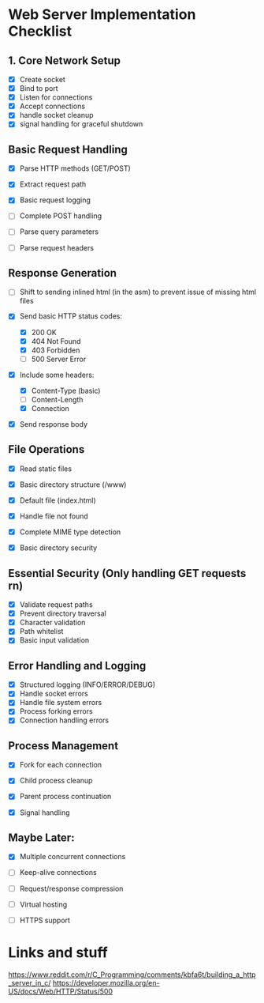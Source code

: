 # Web Server Implementation Checklist

## 1. Core Network Setup
- [x] Create socket
- [x] Bind to port
- [x] Listen for connections
- [x] Accept connections
- [x] handle socket cleanup
- [x] signal handling for graceful shutdown

## Basic Request Handling
- [x] Parse HTTP methods (GET/POST)
- [x] Extract request path
- [x] Basic request logging
- [ ] Complete POST handling
- [ ] Parse query parameters
- [ ] Parse request headers


## Response Generation
- [ ] Shift to sending inlined html (in the asm) to prevent issue of missing html files
- [x] Send basic HTTP status codes:
  - [x] 200 OK
  - [x] 404 Not Found
  - [x] 403 Forbidden
  - [ ] 500 Server Error
- [x] Include some headers:
  - [x] Content-Type (basic)
  - [ ] Content-Length
  - [x] Connection
- [x] Send response body


## File Operations
- [x] Read static files
- [x] Basic directory structure (/www)
- [x] Default file (index.html)
- [x] Handle file not found
- [x] Complete MIME type detection
- [x] Basic directory security


## Essential Security (Only handling GET requests rn)
- [x] Validate request paths
- [x] Prevent directory traversal
- [x] Character validation
- [x] Path whitelist
- [x] Basic input validation

## Error Handling and Logging
- [x] Structured logging (INFO/ERROR/DEBUG)
- [x] Handle socket errors
- [x] Handle file system errors
- [x] Process forking errors
- [x] Connection handling errors

## Process Management
- [x] Fork for each connection
- [x] Child process cleanup
- [x] Parent process continuation
- [x] Signal handling


## Maybe Later:
- [x]  Multiple concurrent connections
- [ ]  Keep-alive connections
- [ ]  Request/response compression
- [ ]  Virtual hosting
- [ ]  HTTPS support






# Links and stuff
https://www.reddit.com/r/C_Programming/comments/kbfa6t/building_a_http_server_in_c/
https://developer.mozilla.org/en-US/docs/Web/HTTP/Status/500